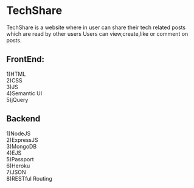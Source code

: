 # TechShare
TechShare is a website where in user can share their tech related posts which are read by other users
Users can view,create,like or comment on posts.

## FrontEnd:
1)HTML<br>
2)CSS<br>
3)JS<br>
4)Semantic UI<br>
5)jQuery<br>

## Backend
1)NodeJS<br>
2)ExpressJS<br>
3)MongoDB<br>
4)EJS<br>
5)Passport<br>
6)Heroku<br>
7)JSON<br>
8)RESTful Routing<br>
